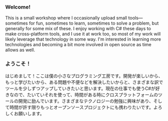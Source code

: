 ### Welcome!

This is a small workshop where I occasionally upload small tools—sometimes for fun, sometimes to learn, sometimes to solve a problem, but generally for some mix of these. I enjoy working with C# these days to make cross-platform tools, and I use it at work too, so most of my work will likely leverage that technology in some way. I'm interested in learning more technologies and becoming a bit more involved in open source as time allows as well.

### ようこそ！

はじめまして！ここは僕の小さなプログラミング工房です。開発が楽しいから、もっと学びたいから、ある問題や不便などを解決したいからと、さまざまな訳でツールを少しずつアップしていきたいと思います。現在の仕事でも使うC#が好きなので、たいていそれを使って、時間がある時にクロスプラットフォームのツールの開発に励んでいます。さまざまなテクノロジーの勉強に興味があり、そして時間が許す限りもっとオープンソースプロジェクトにも携わりたいです。よろしくお願いします。
